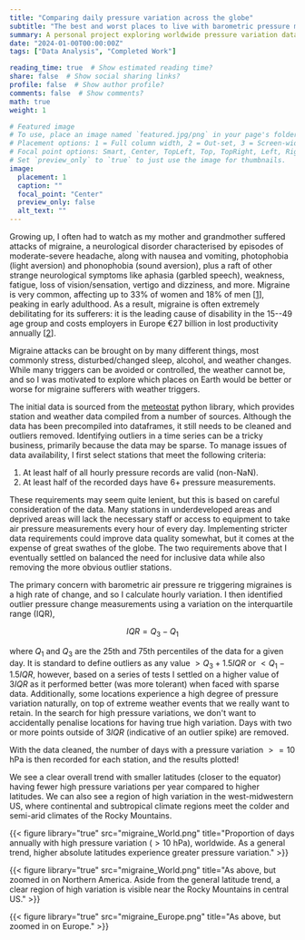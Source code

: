 ```yaml
---
title: "Comparing daily pressure variation across the globe"
subtitle: "The best and worst places to live with barometric pressure migraine"
summary: A personal project exploring worldwide pressure variation data.
date: "2024-01-00T00:00:00Z"
tags: ["Data Analysis", "Completed Work"]

reading_time: true  # Show estimated reading time?
share: false  # Show social sharing links?
profile: false  # Show author profile?
comments: false  # Show comments?
math: true
weight: 1

# Featured image
# To use, place an image named `featured.jpg/png` in your page's folder.
# Placement options: 1 = Full column width, 2 = Out-set, 3 = Screen-width
# Focal point options: Smart, Center, TopLeft, Top, TopRight, Left, Right, BottomLeft, Bottom, BottomRight
# Set `preview_only` to `true` to just use the image for thumbnails.
image:
  placement: 1
  caption: ""
  focal_point: "Center"
  preview_only: false
  alt_text: ""
---
```


Growing up, I often had to watch as my mother and grandmother suffered attacks of migraine, a neurological disorder characterised by episodes of moderate-severe headache, along with nausea and vomiting, photophobia (light aversion) and phonophobia (sound aversion), plus a raft of other strange neurological symptoms like aphasia (garbled speech), weakness, fatigue, loss of vision/sensation, vertigo and dizziness, and more. Migraine is very common, affecting up to 33% of women and 18% of men [[1](https://www.nature.com/articles/s41572-021-00328-4)], peaking in early adulthood. As a result, migraine is often extremely debilitating for its sufferers: it is the leading cause of disability in the 15--49 age group and costs employers in Europe €27 billion in lost productivity annually [[2](https://journals.sagepub.com/doi/10.1177/0333102420977852)].

Migraine attacks can be brought on by many different things, most commonly stress, disturbed/changed sleep, alcohol, and weather changes. While many triggers can be avoided or controlled, the weather cannot be, and so I was motivated to explore which places on Earth would be better or worse for migraine sufferers with weather triggers.

The initial data is sourced from the [meteostat](https://meteostat.net/en/) python library, which provides station and weather data compiled from a number of sources. Although the data has been precompiled into dataframes, it still needs to be cleaned and outliers removed. Identifying outliers in a time series can be a tricky business, primarily because the data may be sparse. To manage issues of data availability, I first select stations that meet the following criteria:

1. At least half of all hourly pressure records are valid (non-NaN).
2. At least half of the recorded days have 6+ pressure measurements.

These requirements may seem quite lenient, but this is based on careful consideration of the data. Many stations in underdeveloped areas and deprived areas will lack the necessary staff or access to equipment to take air pressure measurements every hour of every day. Implementing stricter data requirements could improve data quality somewhat, but it comes at the expense of great swathes of the globe. The two requirements above that I eventually settled on balanced the need for inclusive data while also removing the more obvious outlier stations.

The primary concern with barometric air pressure re triggering migraines is a high rate of change, and so I calculate hourly variation. I then identified outlier pressure change measurements using a variation on the interquartile range (IQR),

$$IQR = Q_3 - Q_1$$

where $Q_1$ and $Q_3$ are the 25th and 75th percentiles of the data for a given day. It is standard to define outliers as any value $>Q_3 + 1.5IQR$ or $<Q_1 - 1.5IQR$, however, based on a series of tests I settled on a higher value of $3IQR$ as it performed better (was more tolerant) when faced with sparse data. Additionally, some locations experience a high degree of pressure variation naturally, on top of extreme weather events that we really want to retain. In the search for high pressure variations, we don't want to accidentally penalise locations for having true high variation. Days with two or more points outside of $3IQR$ (indicative of an outlier spike) are removed.

With the data cleaned, the number of days with a pressure variation $>=10$ hPa is then recorded for each station, and the results plotted!

We see a clear overall trend with smaller latitudes (closer to the equator) having fewer high pressure variations per year compared to higher latitudes. We can also see a region of high variation in the west-midwestern US, where continental and subtropical climate regions meet the colder and semi-arid climates of the Rocky Mountains.

{{< figure library="true" src="migraine_World.png" title="Proportion of days annually with high pressure variation ($>10$ hPa), worldwide. As a general trend, higher absolute latitudes experience greater pressure variation." >}}

{{< figure library="true" src="migraine_World.png" title="As above, but zoomed in on Northern America. Aside from the general latitude trend, a clear region of high variation is visible near the Rocky Mountains in central US." >}}

{{< figure library="true" src="migraine_Europe.png" title="As above, but zoomed in on Europe." >}}
